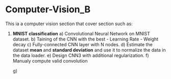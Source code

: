 # Computer-Vision_B

This ia a computer vision section that cover section such as: 

1) **MNIST classification** 
	a) Convolutional Neural Network on MNIST dataset.
	b) Taining of the CNN with the best 
		- Learning Rate 
		- Weight decay
	c) Fully-connected CNN layer with N nodes.
	d) Estimate the dataset **mean** and **standard deviation** and use it to normalize the data in the data loader.
	e) Design CNN3 with additional regularization.
	f) Manualy compute valid convolution

	<add image>

	g) 